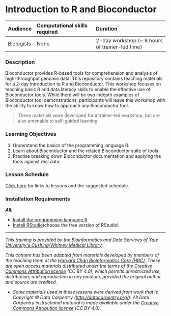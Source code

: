 # Introduction to R and Bioconductor

| Audience | Computational skills required | Duration |
:----------|:----------|:----------|
| Biologists | None | 2-day workshop (~ 8 hours of trainer-led time) |

### Description

Bioconductor provides R-based tools for comprehension and analysis of high-throughput genomic data. This repository contains teaching materials for a 2-day Introduction to R and Bioconductor. This workshop focuses on teaching basic R and data literacy skills to enable the effective use of Bioconductor tools. While there will be two indepth examples of Bioconductor tool demonstrations, participants will leave this workshop with the ability to know how to approach any Bioconductor tool. 

> These materials were developed for a trainer-led workshop, but are also amenable to self-guided learning.

### Learning Objectives

1. Understand the basics of the programming language R.
2. Learn about Bioconductor and the related Bioconductor suite of tools.
3. Practise breaking down Bioconductor documentation and applying the tools against real data.


### Lesson Schedule

[Click here](https://sauuyer.github.io/bioconductor-training/schedule/) for links to lessons and the suggested schedule.

### Installation Requirements

***All:***

* [Install the programming language R](http://lib.stat.cmu.edu/R/CRAN/) 
* [Install RStudio](https://rstudio.com/products/rstudio/download/)(choose the free version of RStudio)




***
*This training is provided by the Bioinformatics and Data Services of [Yale University's Cushing/Whitney Medical Library](https://library.medicine.yale.edu/)*

*This content has been adapted from materials developed by members of the teaching team at the [Harvard Chan Bioinformatics Core (HBC)](http://bioinformatics.sph.harvard.edu/). These are open access materials distributed under the terms of the [Creative Commons Attribution license](https://creativecommons.org/licenses/by/4.0/) (CC BY 4.0), which permits unrestricted use, distribution, and reproduction in any medium, provided the original author and source are credited.*

* *Some materials used in these lessons were derived from work that is Copyright © Data Carpentry (http://datacarpentry.org/). 
All Data Carpentry instructional material is made available under the [Creative Commons Attribution license](https://creativecommons.org/licenses/by/4.0/) (CC BY 4.0).*
